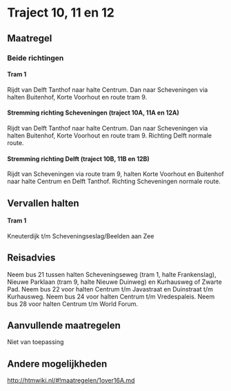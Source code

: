 # Traject 10, 11 en 12 
## Maatregel
### Beide richtingen

#### Tram 1
Rijdt van Delft Tanthof naar halte Centrum.
Dan naar Scheveningen via halten Buitenhof, Korte Voorhout en route tram 9.

#### Stremming richting Scheveningen (traject 10A, 11A en 12A)
Rijdt van Delft Tanthof naar halte Centrum.
Dan naar Scheveningen via halten Buitenhof, Korte Voorhout en route tram 9.
Richting Delft normale route.


#### Stremming richting Delft (traject 10B, 11B en 12B)
Rijdt van Scheveningen via route tram 9, halten Korte Voorhout en Buitenhof naar halte Centrum en Delft Tanthof.
Richting Scheveningen normale route.

## Vervallen halten
#### Tram 1
Kneuterdijk t/m Scheveningseslag/Beelden aan Zee

## Reisadvies
Neem bus 21 tussen halten Scheveningseweg (tram 1, halte Frankenslag), Nieuwe Parklaan (tram 9, halte Nieuwe Duinweg) en Kurhausweg of Zwarte Pad.
Neem bus 22 voor halten Centrum t/m Javastraat en Duinstraat t/m Kurhausweg. 
Neem bus 24 voor halten Centrum t/m Vredespaleis.
Neem bus 28 voor halten Centrum t/m World Forum.

## Aanvullende maatregelen
Niet van toepassing

## Andere mogelijkheden
http://htmwiki.nl/#!maatregelen/1over16A.md
